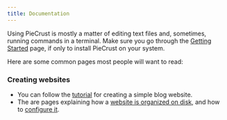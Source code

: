 ```yaml
---
title: Documentation
---
```


Using PieCrust is mostly a matter of editing text files and, sometimes, running
commands in a terminal. Make sure you go through the [Getting Started][1] page,
if only to install PieCrust on your system.

 [1]: {{pcurl('getting-started')}}


Here are some common pages most people will want to read:


### Creating websites

* You can follow the [tutorial][2] for creating a simple blog website.
* The are pages explaining how a [website is organized on disk][3], and how to
  [configure it][4].


 [2]: {{docurl('tutorial/your-first-blog')}}
 [3]: {{docurl('general/creating-websites')}}
 [4]: {{docurl('general/website-config')}}


